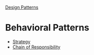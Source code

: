 [Design Patterns](../README.md)

# Behavioral Patterns


- [Strategy](./strategy/README.md)
- [Chain of Responsibility](./chain-of-responsibility/README.md)
<!-- TODO:
- [Command](./command/README.md)

- [Template](./template/README.md)
- [Memento](./memento/README.md)
- [Interpreter](./interpreter/README.md)

- [Visitor](./visitor/README.md)
- [State](./state/README.md)
- [mediator](./mediator/README.md)
- [observer](./observer/README.md)
-->